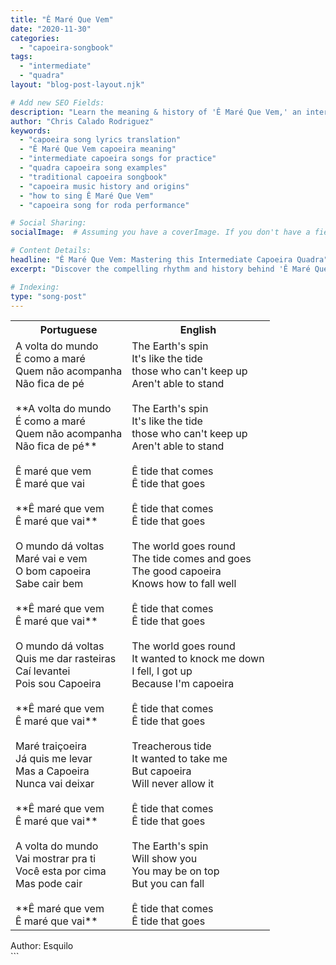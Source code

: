 ```yaml
---
title: "Ê Maré Que Vem"
date: "2020-11-30"
categories:
  - "capoeira-songbook"
tags:
  - "intermediate"
  - "quadra"
layout: "blog-post-layout.njk"

# Add new SEO Fields:
description: "Learn the meaning & history of 'Ê Maré Que Vem,' an intermediate-level capoeira quadra. Perfect for expanding your songbook!"
author: "Chris Calado Rodriguez"
keywords:
  - "capoeira song lyrics translation"
  - "Ê Maré Que Vem capoeira meaning"
  - "intermediate capoeira songs for practice"
  - "quadra capoeira song examples"
  - "traditional capoeira songbook"
  - "capoeira music history and origins"
  - "how to sing Ê Maré Que Vem"
  - "capoeira song for roda performance"

# Social Sharing:
socialImage:  # Assuming you have a coverImage. If you don't have a field, REMOVE this comment and line.

# Content Details:
headline: "Ê Maré Que Vem: Mastering this Intermediate Capoeira Quadra"
excerpt: "Discover the compelling rhythm and history behind 'Ê Maré Que Vem', a classic capoeira quadra, and elevate your roda presence."

# Indexing:
type: "song-post"
---
```



<table class="capoeira-table">
    <tr class="header-row">
        <th>Portuguese</th>
        <th>English</th>
    </tr>
    <tr>
        <td>A volta do mundo<br>É como a maré<br>Quem não acompanha<br>Não fica de pé<br><br>**A volta do mundo<br>É como a maré<br>Quem não acompanha<br>Não fica de pé**<br><br>Ê maré que vem<br>Ê maré que vai<br><br>**Ê maré que vem<br>Ê maré que vai**<br><br>O mundo dá voltas<br>Maré vai e vem<br>O bom capoeira<br>Sabe cair bem<br><br>**Ê maré que vem<br>Ê maré que vai**<br><br>O mundo dá voltas<br>Quis me dar rasteiras<br>Caí levantei<br>Pois sou Capoeira<br><br>**Ê maré que vem<br>Ê maré que vai**<br><br>Maré traiçoeira<br>Já quis me levar<br>Mas a Capoeira<br>Nunca vai deixar<br><br>**Ê maré que vem<br>Ê maré que vai**<br><br>A volta do mundo<br>Vai mostrar pra ti<br>Você esta por cima<br>Mas pode cair<br><br>**Ê maré que vem<br>Ê maré que vai**</td>
        <td>The Earth's spin<br>It's like the tide<br>those who can't keep up<br>Aren't able to stand<br><br>The Earth's spin<br>It's like the tide<br>those who can't keep up<br>Aren't able to stand<br><br>Ê tide that comes<br>Ê tide that goes<br><br>Ê tide that comes<br>Ê tide that goes<br><br>The world goes round<br>The tide comes and goes<br>The good capoeira<br>Knows how to fall well<br><br>Ê tide that comes<br>Ê tide that goes<br><br>The world goes round<br>It wanted to knock me down<br>I fell, I got up<br>Because I'm capoeira<br><br>Ê tide that comes<br>Ê tide that goes<br><br>Treacherous tide<br>It wanted to take me<br>But capoeira<br>Will never allow it<br><br>Ê tide that comes<br>Ê tide that goes<br><br>The Earth's spin<br>Will show you<br>You may be on top<br>But you can fall<br><br>Ê tide that comes<br>Ê tide that goes</td>
    </tr>
</table>
<figcaption>
Author: Esquilo
</figcaption>
```